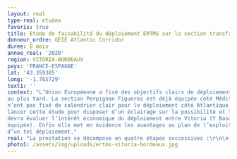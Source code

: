 ```yaml
---
layout: real
type-real: etudex
favoris: true
title: Etude de faisabilité du déploiement ERTMS sur la section transfrontalière Vitoria-Bordeaux
donneur_ordre: GEIE Atlantic Corridor
duree: 8 mois
annee_real: '2020'
region: VITORIA-BORDEAUX
pays: 'FRANCE-ESPAGNE'
lat: '43.359385'
long: '-1.765729'
text1: ''
context: "L’Union Européenne a fixé des objectifs clairs de déploiement ERTMS sur les corridors européens pour 2030
au plus tard. La section Perpignan Figueras est déjà équipée coté Méditerranée. Les Etats espagnol et français
n’ont pas fixé de calendrier clair pour le déploiement côté Atlantique. Le GEIE « Atlantic Corridor » souhaite
lancer cette étude pour disposer d’un éclairage sur la possibilité et les avantages d’un tel déploiement.\r\n\nCette étude a pour objectif de déterminer les conditions techniques du déploiement ERTMS. Ensuite elle
devra évaluer l’intérêt économique du déploiement entre Vitoria (Y Basque) et Bordeaux (ligne SEA déjà
équipée). Enfin elle met en évidence les avantages au plan de l’exploitation internationale voyageurs et fret
d’un tel déploiement."
real: "La prestation se décompose en quatre étapes successives :\r\n\n- Etape 1 : Analyse du trafic voyageurs et fret existant et des perspectives de développement (nombre de circulations origine destination des trains fret et voyageurs, type de matériel roulant utilisé).\r\n\n- Etape 2 : Analyse des caractéristiques de l’infrastructure pour le sous-système signalisation et télécom (postes, blocks, appareils commandés, type de commandes etc…) sur le corridor étudié.\r\n\n- Etape 3 : Faisabilité technique du déploiement ERTMS : niveau ERTMS par section, modalités de déploiement en ligne et en zone de postes, équipement du matériel roulant sur les sections équipées en ERTMS Niveau 2, détermination des coûts d’équipement sol et bords.\r\n\n- Etape 4 : analyse des bénéfices tirés d’un tel déploiement :\r\n\n  - Bénéfices techniques et exploitation : maintenance, capacité, fiabilité, autres opportunités\r\n\n  - Evaluation économique des impacts (CAPEX OPEX)\r\n\n  - Evaluation socio-économique"
photo1: /assets/img/uploads/ertms-vitoria-bordeaux.jpg
---
```


